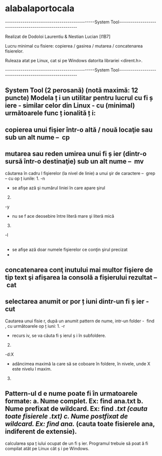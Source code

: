 # alabalaportocala

----------------------------------------------System Tool--------------------------------------------------------




Realizat de Dodoloi Laurentiu & Nestian Lucian [I1B7]


Lucru minimal cu fisiere: copierea / gasirea / mutarea / concatenarea fisierelor.



Ruleaza atat pe Linux, cat si pe Windows datorita librariei <dirent.h>.





----------------------------------------------System Tool--------------------------------------------------------

System Tool (2 perosană) (notă maximă: 12 puncte)
Modela
ț
i un utilitar pentru 
lucrul cu fi
ș
iere - similar celor din Linux -  cu (minimal) următoarele
func
ț
ionalită
ț
i:
-
copierea unui fişier 
într-o altă / nouă locaţie sau sub un alt nume – 
​
cp
-
mutarea sau reden
umirea unui fi
ș
ier (dintr-o sursă într-o destinaţie) sub un alt nume
– 
​
mv
-
căutarea în cadru
l fişierelor (la nivel de linie) a unui şir de caractere – 
​
grep
​
 – cu
op
ț
iunile:
1.
-n 
​
- se afişe
ază şi numărul liniei în care apare şirul
2.
-y 
​
- nu se f
ace deosebire între literă mare şi literă mică
3.
-l  
​
-  se afişe
ază doar numele fişierelor ce conţin şirul precizat
-
concatenarea conţ
inutului mai multor fişiere de tip text şi afişarea la consolă a
fişierului rezultat –
​
cat
-
selectarea anumit
or por
ț
iuni dintr-un fi
ș
ier - 
​
cut
-
Cautarea unui fisie
r, după un anumit pattern de nume, intr-un folder - 
​
find
​
, cu
următoarele op
ț
iuni:
1.
-r 
​
- recurs
iv, se va căuta fi
ș
ierul 
ș
i în subfoldere.
2.
-d:X 
​
- adâncimea maximă la care să se coboare în foldere, în nivele, unde X
este nivelu
l maxim.
3.
Pattern-ul d
e nume poate fi în urmatoarele formate:
a.
Nume complet. Ex: find ana.txt
b.
Nume prefixat de wildcard. Ex: find *.txt (cauta toate fisierele .txt)
c.
Nume postfixat de wildcard. Ex: find ana.* (cauta toate fisierele ana,
indiferent de extensie).
-
calcularea spa
ț
iului ocupat de un fi
ș
ier.
Programul trebuie să poat
ă fi compilat atât pe Linux cât 
ș
i pe Windows.
